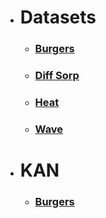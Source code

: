 - # Datasets
    - ### [Burgers](https://www.kaggle.com/datasets/shusrith/burgers-clean)
    - ### [Diff Sorp](https://www.kaggle.com/datasets/shusrith/diff-sorp)
    - ### [Heat](https://www.kaggle.com/datasets/shusrith/heateq)
    - ### [Wave](https://www.kaggle.com/datasets/namitaachyuth/wave-equation)

- # KAN 
    - ### [Burgers](https://www.kaggle.com/models/shusrith/kan)
    
    